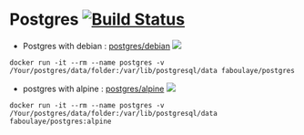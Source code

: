 # Postgres [![Build Status](https://travis-ci.org/faboulaye/docker-postgres.svg?branch=master)](https://travis-ci.org/faboulaye/docker-postgres)

* Postgres with debian : [postgres/debian](https://github.com/faboulaye/docker-postgres/blob/master/debianl/Dockerfile) [![](https://images.microbadger.com/badges/image/faboulaye/postgres.svg)](https://microbadger.com/images/faboulaye/postgres "Get your own image badge on microbadger.com")

```docker run -it --rm --name postgres -v /Your/postgres/data/folder:/var/lib/postgresql/data faboulaye/postgres```

* postgres with alpine : [postgres/alpine](https://github.com/faboulaye/docker-postgres/blob/master/alpine/Dockerfile) [![](https://images.microbadger.com/badges/image/faboulaye/postgres:alpine.svg)](http://microbadger.com/images/faboulaye/postgres:alpine "Get your own image badge on microbadger.com")

```docker run -it --rm --name postgres -v /Your/postgres/data/folder:/var/lib/postgresql/data faboulaye/postgres:alpine```
